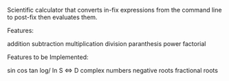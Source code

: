 Scientific calculator that converts in-fix expressions from the command line to post-fix then evaluates them.

Features:

addition
subtraction
multiplication
division
paranthesis
power
factorial

Features to be Implemented:

sin
cos
tan
log/ ln
S <=> D
complex numbers
negative roots
fractional roots